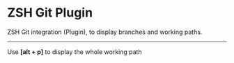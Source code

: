# ZSH Git Plugin
ZSH Git integration (Plugin), to display branches and working paths.

---

Use **[alt + p]** to display the whole working path
